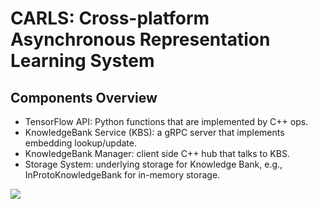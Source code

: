 # CARLS: Cross-platform Asynchronous Representation Learning System

## Components Overview

*   TensorFlow API: Python functions that are implemented by C++ ops.
*   KnowledgeBank Service (KBS): a gRPC server that implements embedding
    lookup/update.
*   KnowledgeBank Manager: client side C++ hub that talks to KBS.
*   Storage System: underlying storage for Knowledge Bank, e.g.,
    InProtoKnowledgeBank for in-memory storage.

![](g3doc/images/knowledge_bank_server.png)
